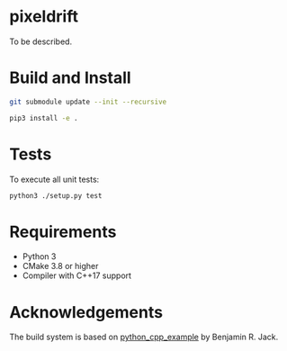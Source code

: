 # pixeldrift

To be described.

# Build and Install

```bash
git submodule update --init --recursive

pip3 install -e .
```

# Tests
To execute all unit tests:

```bash
python3 ./setup.py test
```

# Requirements

- Python 3
- CMake 3.8 or higher
- Compiler with C++17 support

# Acknowledgements

The build system is based on [python_cpp_example](http://www.benjack.io/2018/02/02/python-cpp-revisited.html) by Benjamin R. Jack.
